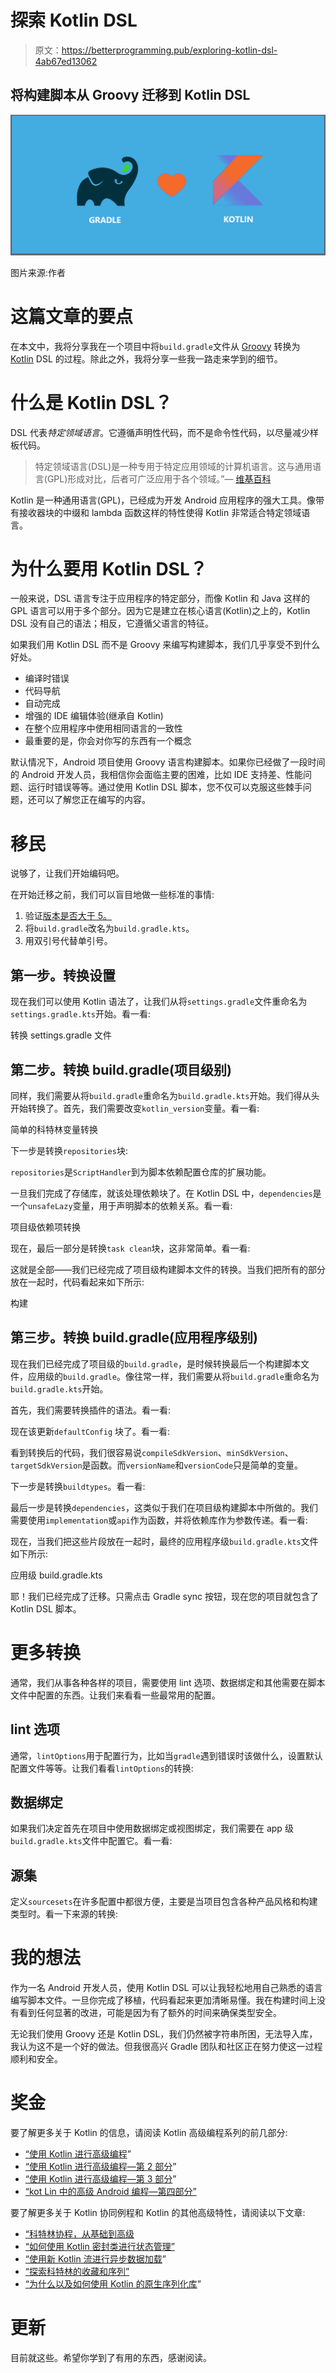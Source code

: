 # 探索 Kotlin DSL

> 原文：<https://betterprogramming.pub/exploring-kotlin-dsl-4ab67ed13062>

## 将构建脚本从 Groovy 迁移到 Kotlin DSL

![](img/0dc5fd390785e99004eba17ae11962a7.png)

图片来源:作者

# 这篇文章的要点

在本文中，我将分享我在一个项目中将`build.gradle`文件从 [Groovy](https://github.com/GroovyAndroid) 转换为 [Kotlin](https://kotlinlang.org/) DSL 的过程。除此之外，我将分享一些我一路走来学到的细节。

# 什么是 Kotlin DSL？

DSL 代表*特定领域语言*。它遵循声明性代码，而不是命令性代码，以尽量减少样板代码。

> 特定领域语言(DSL)是一种专用于特定应用领域的计算机语言。这与通用语言(GPL)形成对比，后者可广泛应用于各个领域。”— [维基百科](https://en.wikipedia.org/wiki/Domain-specific_language)

Kotlin 是一种通用语言(GPL)，已经成为开发 Android 应用程序的强大工具。像带有接收器块的中缀和 lambda 函数这样的特性使得 Kotlin 非常适合特定领域语言。

# 为什么要用 Kotlin DSL？

一般来说，DSL 语言专注于应用程序的特定部分，而像 Kotlin 和 Java 这样的 GPL 语言可以用于多个部分。因为它是建立在核心语言(Kotlin)之上的，Kotlin DSL 没有自己的语法；相反，它遵循父语言的特征。

如果我们用 Kotlin DSL 而不是 Groovy 来编写构建脚本，我们几乎享受不到什么好处。

*   编译时错误
*   代码导航
*   自动完成
*   增强的 IDE 编辑体验(继承自 Kotlin)
*   在整个应用程序中使用相同语言的一致性
*   最重要的是，你会对你写的东西有一个概念

默认情况下，Android 项目使用 Groovy 语言构建脚本。如果你已经做了一段时间的 Android 开发人员，我相信你会面临主要的困难，比如 IDE 支持差、性能问题、运行时错误等等。通过使用 Kotlin DSL 脚本，您不仅可以克服这些棘手问题，还可以了解您正在编写的内容。

# 移民

说够了，让我们开始编码吧。

在开始迁移之前，我们可以盲目地做一些标准的事情:

1.  验证[版本是否大于 5。](https://gradle.org/)
2.  将`build.gradle`改名为`build.gradle.kts`。
3.  用双引号代替单引号。

## 第一步。转换设置

现在我们可以使用 Kotlin 语法了，让我们从将`settings.gradle`文件重命名为`settings.gradle.kts`开始。看一看:

转换 settings.gradle 文件

## 第二步。转换 build.gradle(项目级别)

同样，我们需要从将`build.gradle`重命名为`build.gradle.kts`开始。我们得从头开始转换了。首先，我们需要改变`kotlin_version`变量。看一看:

简单的科特林变量转换

下一步是转换`repositories`块:

`repositories`是`ScriptHandler`到为脚本依赖配置仓库的扩展功能。

一旦我们完成了存储库，就该处理依赖块了。在 Kotlin DSL 中，`dependencies`是一个`unsafeLazy`变量，用于声明脚本的依赖关系。看一看:

项目级依赖项转换

现在，最后一部分是转换`task clean`块，这非常简单。看一看:

这就是全部——我们已经完成了项目级构建脚本文件的转换。当我们把所有的部分放在一起时，代码看起来如下所示:

构建

## 第三步。转换 build.gradle(应用程序级别)

现在我们已经完成了项目级的`build.gradle`，是时候转换最后一个构建脚本文件，应用级的`build.gradle`。像往常一样，我们需要从将`build.gradle`重命名为`build.gradle.kts`开始。

首先，我们需要转换插件的语法。看一看:

现在该更新`defaultConfig` 块了。看一看:

看到转换后的代码，我们很容易说`compileSdkVersion`、`minSdkVersion`、`targetSdkVersion`是函数。而`versionName`和`versionCode`只是简单的变量。

下一步是转换`buildtypes`。看一看:

最后一步是转换`dependencies`，这类似于我们在项目级构建脚本中所做的。我们需要使用`implementation`或`api`作为函数，并将依赖库作为参数传递。看一看:

现在，当我们把这些片段放在一起时，最终的应用程序级`build.gradle.kts`文件如下所示:

应用级 build.gradle.kts

耶！我们已经完成了迁移。只需点击 Gradle sync 按钮，现在您的项目就包含了 Kotlin DSL 脚本。

# 更多转换

通常，我们从事各种各样的项目，需要使用 lint 选项、数据绑定和其他需要在脚本文件中配置的东西。让我们来看看一些最常用的配置。

## lint 选项

通常，`lintOptions`用于配置行为，比如当`gradle`遇到错误时该做什么，设置默认配置文件等等。让我们看看`lintOptions`的转换:

## 数据绑定

如果我们决定首先在项目中使用数据绑定或视图绑定，我们需要在 app 级`build.gradle.kts`文件中配置它。看一看:

## 源集

定义`sourcesets`在许多配置中都很方便，主要是当项目包含各种产品风格和构建类型时。看一下来源的转换:

# 我的想法

作为一名 Android 开发人员，使用 Kotlin DSL 可以让我轻松地用自己熟悉的语言编写脚本文件。一旦你完成了移植，代码看起来更加清晰易懂。我在构建时间上没有看到任何显著的改进，可能是因为有了额外的时间来确保类型安全。

无论我们使用 Groovy 还是 Kotlin DSL，我们仍然被字符串所困，无法导入库，我认为这不是一个好的做法。但我很高兴 Gradle 团队和社区正在努力使这一过程顺利和安全。

# 奖金

要了解更多关于 Kotlin 的信息，请阅读 Kotlin 高级编程系列的前几部分:

*   [“使用 Kotlin 进行高级编程](https://medium.com/better-programming/advanced-android-programming-with-kotlin-5e40b1be22bb)”
*   [“使用 Kotlin 进行高级编程—第 2 部分](https://medium.com/android-dev-hacks/advanced-android-programming-with-kotlin-part-2-aae2a15258b0)”
*   [“使用 Kotlin 进行高级编程—第 3 部分](https://medium.com/better-programming/advanced-programming-in-kotlin-2e01fbc39134)”
*   [“kot Lin 中的高级 Android 编程—第四部分”](https://medium.com/better-programming/advanced-android-programing-in-kotlin-part-4-187b88fea048)

要了解更多关于 Kotlin 协同例程和 Kotlin 的其他高级特性，请阅读以下文章:

*   [“科特林协程，从基础到高级](https://medium.com/better-programming/kotlin-coroutines-from-basics-to-advanced-ad3eb1421006)
*   [“如何使用 Kotlin 密封类进行状态管理”](https://medium.com/better-programming/how-to-use-kotlin-sealed-classes-for-state-management-c1cfb81abc6a)
*   [“使用新 Kotlin 流进行异步数据加载](https://medium.com/better-programming/asynchronous-data-loading-with-new-kotlin-flow-233f85ae1d8b)”
*   [“探索科特林的收藏和序列”](https://medium.com/better-programming/exploring-collections-and-sequences-in-kotlin-3a324ea08fb9)
*   [“为什么以及如何使用 Kotlin 的原生序列化库](https://medium.com/better-programming/why-and-how-to-use-kotlins-native-serialization-library-c88c0f14f93d)”

# 更新

目前就这些。希望你学到了有用的东西，感谢阅读。
